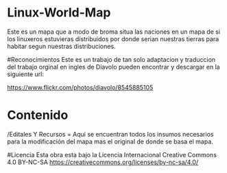 # Linux-World-Map
Este es un mapa que a modo de broma situa las naciones en un mapa de si los linuxeros estuvieras distribuidos por donde serian nuestras tierras para habitar segun nuestras distribuciones.

#Reconocimientos
Este es un trabajo de tan solo adaptacion y traduccion del trabajo orginal en ingles de Diavolo pueden encontrar y descargar en la siguiente url:

https://www.flickr.com/photos/diavolo/8545885105

# Contenido
/Editales Y Recursos
= Aqui se encuentran todos los insumos necesarios para la modificación del mapa mas el original de donde se basa el mapa. 

#Licencia
Esta obra esta bajo la Licencia Internacional Creative Commons 4.0 BY-NC-SA
https://creativecommons.org/licenses/by-nc-sa/4.0/
